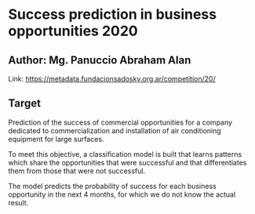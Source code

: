 # Success prediction in business opportunities 2020
## Author: Mg. Panuccio Abraham Alan

Link: https://metadata.fundacionsadosky.org.ar/competition/20/

## Target
Prediction of the success of commercial opportunities for a company dedicated to commercialization and installation of air conditioning equipment for large surfaces.

To meet this objective, a classification model is built that learns patterns which share the opportunities that were successful and that differentiates them from those that were not successful.

The model predicts the probability of success for each business opportunity in the next 4 months, for which we do not know the actual result.
